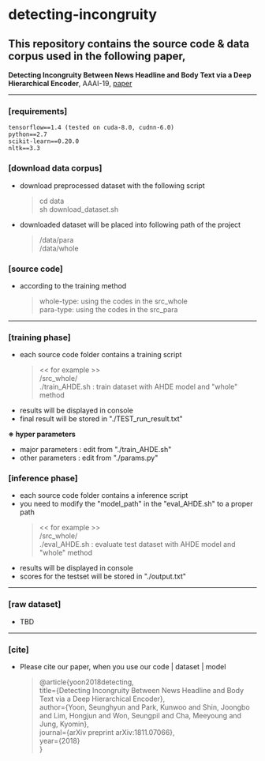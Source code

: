# detecting-incongruity


## This repository contains the source code & data corpus used in the following paper,

**Detecting Incongruity Between News Headline and Body Text via a Deep Hierarchical Encoder**, AAAI-19, <a href="https://arxiv.org/abs/1811.07066">paper</a>

----------

### [requirements]
	tensorflow==1.4 (tested on cuda-8.0, cudnn-6.0)
	python==2.7
	scikit-learn==0.20.0
	nltk==3.3


### [download data corpus]
- download preprocessed dataset with the following script
	> cd data <br>
	> sh download_dataset.sh
- downloaded dataset will be placed into following path of the project
	>	/data/para <br>
	>	/data/whole


### [source code]
- according to the training method
	 >	 whole-type: using the codes in the src_whole <br>
	 >	 para-type: using the codes in the src_para <br>

----------


### [training phase]
- each source code folder contains a training script
	> << for example >> <br>
	> /src_whole/ <br>
	> ./train_AHDE.sh : train dataset with AHDE model and "whole" method <br>
- results will be displayed in console <br>
- final result will be stored in "./TEST_run_result.txt" <br>


<space>**※ hyper parameters**
- major parameters : edit from "./train_AHDE.sh" <br>
- other parameters : edit from "./params.py"

### [inference phase]
- each source code folder contains a inference script
- you need to modify the "model_path" in the "eval_AHDE.sh" to a proper path
	> << for example >> <br>
	> /src_whole/ <br>
	> ./eval_AHDE.sh   : evaluate test dataset with AHDE model and "whole" method
- results will be displayed in console <br>
- scores for the testset will be stored in "./output.txt" <br>


----------

### [raw dataset]
- TBD


----------


### [cite]
- Please cite our paper, when you use our code | dataset | model

  >	@article{yoon2018detecting, <br>
  >		title={Detecting Incongruity Between News Headline and Body Text via a Deep Hierarchical Encoder}, <br>
  >		author={Yoon, Seunghyun and Park, Kunwoo and Shin, Joongbo and Lim, Hongjun and Won, Seungpil and Cha, Meeyoung and Jung, Kyomin}, <br>
  >		journal={arXiv preprint arXiv:1811.07066}, <br>
  >		year={2018} <br>
  >		}
